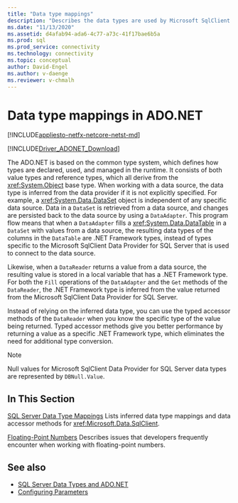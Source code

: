 ```yaml
---
title: "Data type mappings"
description: "Describes the data types are used by Microsoft SqlClient Data Provider for SQL Server."
ms.date: "11/13/2020"
ms.assetid: d4afab94-ada6-4c77-a73c-41f17bae6b5a
ms.prod: sql
ms.prod_service: connectivity
ms.technology: connectivity
ms.topic: conceptual
author: David-Engel
ms.author: v-daenge
ms.reviewer: v-chmalh
---
```

# Data type mappings in ADO.NET

[!INCLUDE[appliesto-netfx-netcore-netst-md](../../includes/appliesto-netfx-netcore-netst-md.md)]

[!INCLUDE[Driver_ADONET_Download](../../includes/driver_adonet_download.md)]

The ADO.NET is based on the common type system, which defines how types are declared, used, and managed in the runtime. It consists of both value types and reference types, which all derive from the <xref:System.Object> base type. When working with a data source, the data type is inferred from the data provider if it is not explicitly specified. For example, a <xref:System.Data.DataSet> object is independent of any specific data source. Data in a `DataSet` is retrieved from a data source, and changes are persisted back to the data source by using a `DataAdapter`. This program flow means that when a `DataAdapter` fills a <xref:System.Data.DataTable> in a `DataSet` with values from a data source, the resulting data types of the columns in the `DataTable` are .NET Framework types, instead of types specific to the Microsoft SqlClient Data Provider for SQL Server that is used to connect to the data source.

Likewise, when a `DataReader` returns a value from a data source, the resulting value is stored in a local variable that has a .NET Framework type. For both the `Fill` operations of the `DataAdapter` and the `Get` methods of the `DataReader`, the .NET Framework type is inferred from the value returned from the Microsoft SqlClient Data Provider for SQL Server.

Instead of relying on the inferred data type, you can use the typed accessor methods of the `DataReader` when you know the specific type of the value being returned. Typed accessor methods give you better performance by returning a value as a specific .NET Framework type, which eliminates the need for additional type conversion.

> [!NOTE]
> Null values for Microsoft SqlClient Data Provider for SQL Server data types are represented by `DBNull.Value`.

## In This Section

[SQL Server Data Type Mappings](sql-server-data-type-mappings.md)
Lists inferred data type mappings and data accessor methods for <xref:Microsoft.Data.SqlClient>.

[Floating-Point Numbers](floating-point-numbers.md)
Describes issues that developers frequently encounter when working with floating-point numbers.

## See also

- [SQL Server Data Types and ADO.NET](./sql/sql-server-data-types.md)
- [Configuring Parameters](configure-parameters.md)
